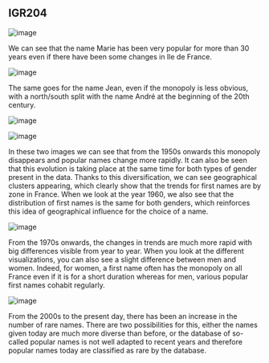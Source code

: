## IGR204


![image](https://user-images.githubusercontent.com/82265058/176791813-77d287b8-40ff-4234-9d09-5b39f52078bc.png)

We can see that the name Marie has been very popular for more than 30 years even if there have been some changes in Ile de France. 

![image](https://user-images.githubusercontent.com/82265058/176791834-51e44309-1c4d-461d-a1cd-40af1a4c641d.png)

The same goes for the name Jean, even if the monopoly is less obvious, with a north/south split with the name André at the beginning of the 20th century.

![image](https://user-images.githubusercontent.com/82265058/176791846-09ded5ae-2a50-4d2b-a9d9-092711aabbb3.png)

![image](https://user-images.githubusercontent.com/82265058/176791869-e8e2bc3e-dd33-4644-b571-4c525e6a07c5.png)

In these two images we can see that from the 1950s onwards this monopoly disappears and popular names change more rapidly. It can also be seen that this evolution is taking place at the same time for both types of gender present in the data. Thanks to this diversification, we can see geographical clusters appearing, which clearly show that the trends for first names are by zone in France. When we look at the year 1960, we also see that the distribution of first names is the same for both genders, which reinforces this idea of geographical influence for the choice of a name.

![image](https://user-images.githubusercontent.com/82265058/176791874-b9ef4319-5fdb-472e-8369-cf3055f9da26.png)

From the 1970s onwards, the changes in trends are much more rapid with big differences visible from year to year. When you look at the different visualizations, you can also see a slight difference between men and women. Indeed, for women, a first name often has the monopoly on all France even if it is for a short duration whereas for men, various popular first names cohabit regularly.

![image](https://user-images.githubusercontent.com/82265058/176791881-b7f8d016-18eb-4bba-9f76-30b723b18086.png)

From the 2000s to the present day, there has been an increase in the number of rare names. There are two possibilities for this, either the names given today are much more diverse than before, or the database of so-called popular names is not well adapted to recent years and therefore popular names today are classified as rare by the database.
